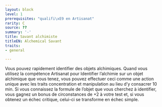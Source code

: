 ```yaml
---
layout: block
level: 1
prerequisites: "qualifi\xE9 en Artisanat"
rarity: C
source: ??
summary: '-'
title: Savant alchimiste
titleEN: Alchemical Savant
traits:
- general

---
```


<p>Vous pouvez rapidement identifier des objets alchimiques. Quand vous utilisez la compétence Artisanat pour Identifier l’alchimie sur un objet alchimique que vous tenez, vous pouvez effectuer ceci comme une action unique avec les traits concentration et manipulation au lieu d’y consacrer 10 min. Si vous connaissez la formule de l’objet que vous cherchez à identifier, vous gagnez un bonus de circonstances de +2 à votre test et, si vous obtenez un échec critique, celui-ci se transforme en échec simple.</p>